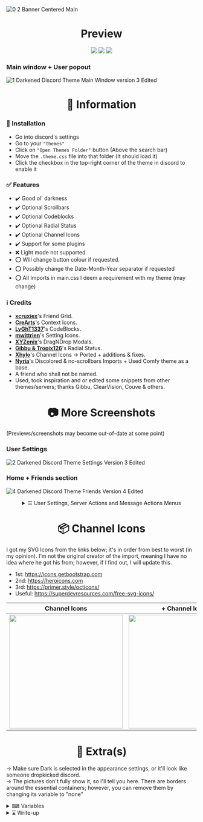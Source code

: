 ![0 2 Banner Centered Main](https://user-images.githubusercontent.com/78914154/157298545-a87dedea-61ce-4221-b78d-84d58123388b.gif)

<h1 align="center">Preview</h1>
<p align="center">
        <img src="https://img.shields.io/github/license/misspent/Darkened?color=green&label=License%3A&style=for-the-badge" /></a>
        <img src="https://img.shields.io/github/issues/misspent/Darkened?label=Issues%3A&style=for-the-badge" /></a>
        <img src="https://img.shields.io/github/issues-pr/misspent/Darkened?label=Pull%20Requests%3A&style=for-the-badge" /></a>
</p>

### Main window + User popout
![1  Darkened Discord Theme Main Window version 3  Edited](https://user-images.githubusercontent.com/78914154/157456517-99410bc6-ff1a-45e1-b55a-6c2401fcdced.png)

<h1 align="center">📌 Information</h1>

### 📢 Installation
- Go into discord's settings
- Go to your `"Themes"`
- Click on `"Open Themes Folder"` button (Above the search bar)
- Move the `.theme.css` file into that folder (It should load it)
- Click the checkbox in the top-right corner of the theme in discord to enable it
### ✅ Features
* ✔️ Good ol' darkness
* ✔️ Optional Scrollbars
* ✔️ Optional Codeblocks
* ✔️ Optional Radial Status
* ✔️ Optional Channel Icons
* ✔️ Support for some plugins
* ❌ Light mode not supported
* ⭕ Will change button colour if requested.
* ⭕ Possibly change the Date-Month-Year separator if requested
* ⭕ All Imports in main.css I deem a requirement with my theme (may change)
### ℹ️ Credits
* **[xcruxiex](https://github.com/xcruxiex)**'s Friend Grid.
* **[CreArts](https://github.com/CreArts-Community)**'s Context Icons.
* **[LyGhT1337](https://github.com/LyGhT1337)**'s CodeBlocks.
* **[mwittrien](https://github.com/mwittrien)**'s Setting Icons.
* **[XYZenix](https://github.com/XYZenix)**'s DragNDrop Modals.
* **[Gibbu & Tropix126](https://github.com/DiscordStyles)**'s Radial Status.
* **[Xhylo](https://github.com/Xhylo/ChannelIcons)**'s Channel Icons -> Ported + additions & fixes.
* **[Nyria](https://github.com/NYRI4)**'s Discolored & no-scrollbars Imports + Used Comfy theme as a base.
* A friend who shall not be named.
* Used, took inspiration and or edited some snippets from other themes/servers; thanks Gibbu, ClearVision, Couve & others. 

<h1 align="center", margin= "0">📷 More Screenshots</h1>

(Previews/screenshots may become out-of-date at some point)
### User Settings
![2  Darkened Discord Theme Settings Version 3  Edited](https://user-images.githubusercontent.com/78914154/157456598-6bf81d10-398d-45e6-b85f-2758c368b2ac.png)

### Home + Friends section
![4  Darkened Discord Theme Friends Version 4  Edited](https://user-images.githubusercontent.com/78914154/157456612-56c42085-6a3f-42e4-84f9-53db0c8ee0e1.png)


<details>
  <summary align="center">☰ User Settings, Server Actions and Message Actions Menus</summary>
  <br>

| User Settings Menu | Server Actions Menu | Message Actions Menu |
| :---------: | :---------: | :---------: |
| <img width=300 src="https://user-images.githubusercontent.com/78914154/157084219-f549d866-dbe3-4bed-abd8-8fd15b9f0031.gif"></img>  | <img width=300 src="https://user-images.githubusercontent.com/78914154/157084265-cd1ed748-64cd-41dd-9b7d-0e3b619002a0.gif"></img>  | <img width=300 src="https://user-images.githubusercontent.com/78914154/157084308-4f320b91-5004-44b7-9fd3-4d8726188048.gif"></img>  |

</details>

<h1 align="center">📦 Channel Icons</h1>

I got my SVG Icons from the links below; it's in order from best to worst (in my opinion). I'm not the original creator of the import, meaning I have no idea where he got his from; however, if I find out, I will update this.
* 1st: https://icons.getbootstrap.com
* 2nd: https://heroicons.com
* 3rd: https://primer.style/octicons/
* Useful: https://superdevresources.com/free-svg-icons/

| Channel Icons | + Channel Icons | ++ Channel Icons |
| :---------: | :---------: | :---------: |
| <img width=300 src="https://user-images.githubusercontent.com/78914154/156762493-2becb9ee-c980-4fc8-b4b0-8667bab82151.png"></img>  | <img width=300 src="https://user-images.githubusercontent.com/78914154/156760708-4b77f747-8ef2-402b-8ecb-33409478a516.png"></img>  | <img width=300 src="https://user-images.githubusercontent.com/78914154/156760827-a29306c5-738e-4beb-b805-8b5c3b102888.png"></img>  |

<h1 align="center">📜 Extra(s)</h1>

→ Make sure Dark is selected in the appearance settings, or it'll look like someone dropkicked discord.  
→ The pictures don't fully show it, so I'll tell you here. There are borders around the essential containers; however, you can remove them by changing its variable to "none"

<details>
  <summary >⌨ Variables</summary>
  <br>
        
```css
\==================================================================================\
\                                 Optional Variables                               \
\==================================================================================\
*/

:root {
  /* -- Others settings -- */

  /* Roundness of the fun stuff */
  --avatar-radius: 0px; /* Avatar roundness | Radial Status roundness */
  --status-radius: 8px; /* Status roundness */
  --server-radius: 0px; /* Server icons, borders, images and other containers roundness */
  --role-circle: 5px; /* Circles next to role names (Size not roundness) */

  /* Home Icon Image */
  --Home-Image-Icon: url("https://i.ibb.co/k4mXsGW/Mary-Shaw.png"); /* Default: https://i.ibb.co/k4mXsGW/Mary-Shaw.png | Free Upload Site: https://imgbb.com */

  /* Mention color */
  --mention-color: #0fffff; /* Default: #0fffff */
  --unread-color: rgb(0, 195, 209); /* Default: rgb(0, 195, 209) */
  --accent: 0, 195, 209; /* This works in conjunction with "--unread-color" | Default: 0, 195, 209 */

  /* Mention color in chat */
  --mention-color-bar: #00b0f4; /* Default: #00b0f4 */
  --mention-color-background: #00b0f41f; /* Default: #00b0f41f */
  --mention-color-hover: #00b0f41f; /* Default: #00b0f41f */

  /* Spotify plugin seek bar */
  --spotify-color: #1edc62; /* Default: #1edc62 */

  /* Tooltips */
  --tooltips: block; /* Set it to "none" if you don't want it | Default: block */

  /* Other */
  --roleslist-columns: 3; /* Amount of columns for roles in popout | Default: 3 */
  --dark: #151515; /* Codeblocks Import | Default: #151515 */

  /* Toggleable variables */
  --Discord-Watermark: flex; /* flex = ON, none = OFF */
  --Chat-GIF-Button: none; /* flex = ON, none = OFF */
  --Chat-Gift-Button: none; /* flex = ON, none = OFF */
  --Chat-Sticker-Button: none; /* flex = ON, none = OFF */
  --Home-Nitro-Channel: flex; /* flex = ON, none = OFF */
  --Home-Discovery-Channel: flex; /* flex = ON, none = OFF */
  --Context-Menu-Emoji-Toolbar: none; /* flex = ON, none = OFF */
  --Text-Channels-Capital-Letter: capitalize; /* capitalize, none */

  /* Radial Status */
  --rs-small-spacing: 0px;
  --rs-medium-spacing: 0px;
  --rs-large-spacing: 0px;
  --rs-small-width: 1.5px;
  --rs-medium-width: 1.5px;
  --rs-large-width: 1.5px;
  --rs-avatar-shape: var(--avatar-radius);
  --rs-online-color: #43b581;
  --rs-idle-color: #faa61a;
  --rs-dnd-color: #f04747;
  --rs-offline-color: #636b75;
  --rs-streaming-color: #643da7;
  --rs-invisible-color: #747f8d;
  --rs-phone-color: var(--rs-online-color);
  --rs-phone-visible: block;
  --rs-version: "2.0.6";
}
```
</details>

<details>
  <summary >⌛ Write-up</summary>
  <br>

> **This is my first discord theme. I’m still "new" to all this CSS stuff; I only jumped into it late last year and have slowly been changing my theme over the past few months. I gradually got more comfortable with CSS and updated + fixed my theme for public use/testing. Nyria's themes gave me a lot of inspiration, and you'll 100% see what I mean if you use this.**
---
> **The people in the screenshots are not me, and I've blurred stuff as I don't want friends to get spammed and or added. moreover, I'd prefer it if people didn't know what server(s) I'm in for obvious reasons, and I'm a relatively private person cause I am clapped.**
---
> **I'll update this as often as I can; however, I do not use canary version of discord, nor am I some mastermind that can instantly fix/add stuff, so the updates may take a while to push if they change containers etc. on that note, I hope you enjoy the theme, and if you encounter any issues, bugs or want me to attempt to add support for a plugin you use, please tell me. Trying to learn basic CSS to the best of my ability.**
---

</details>
